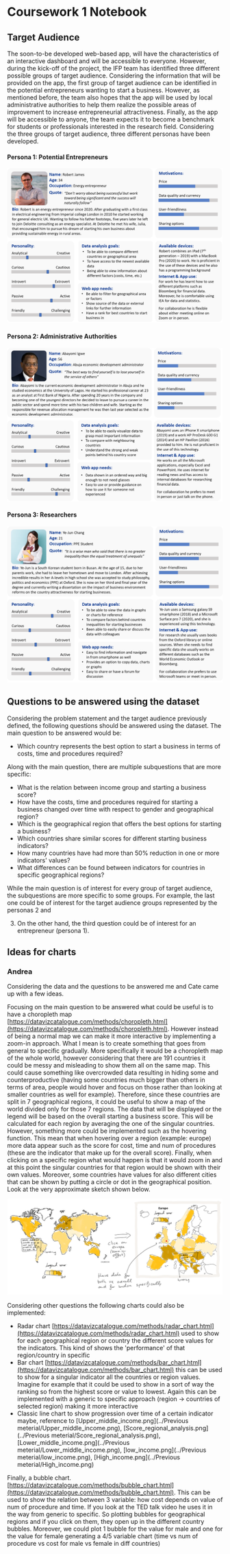 # Coursework 1 Notebook

## Target Audience

The soon-to-be developed web-based app, will have the characteristics of an interactive dashboard and will be accessible
to everyone. However, during the kick-off of the project, the IFP team has identified three different possible groups of
target audience. Considering the information that will be provided on the app, the first group of target audience can be
identified in the potential entrepreneurs wanting to start a business. However, as mentioned before, the team also hopes
that the app will be used by local administrative authorities to help them realize the possible areas of improvement to
increase entrepreneurial attractiveness. Finally, as the app will be accessible to anyone, the team expects it to become
a benchmark for students or professionals interested in the research field. Considering the three groups of target
audience, three different personas have been developed.

#### Persona 1: Potential Entrepreneurs

![Persona 1.png](../Images/Persona1.png)

#### Persona 2: Administrative Authorities

![Persona 2.png](../Images/Persona2.png)

#### Persona 3: Researchers

![Persona 3.png](../Images/Persona3.png)

## Questions to be answered using the dataset

Considering the problem statement and the target audience previously defined, the following questions should be answered
using the dataset. The main question to be answered would be:

- Which country represents the best option to start a business in terms of costs, time and procedures required?

Along with the main question, there are multiple subquestions that are more specific:

- What is the relation between income group and starting a business score?
- How have the costs, time and procedures required for starting a business changed over time with respect to gender and
  geographical region?
- Which is the geographical region that offers the best options for starting a business?
- Which countries share similar scores for different starting business indicators?
- How many countries have had more than 50% reduction in one or more indicators' values?
- What differences can be found between indicators for countries in specific geographical regions?

While the main question is of interest for every group of target audience, the subquestions are more specific to some
groups. For example, the last one could be of interest for the target audience groups represented by the personas 2 and

3. On the other hand, the third question could be of interest for an entrepreneur (persona 1).

## Ideas for charts

### Andrea

Considering the data and the questions to be answered me and Cate came up with a few ideas.

Focusing on the main question to be answered what could be useful is to have a choropleth map
[https://datavizcatalogue.com/methods/choropleth.html](https://datavizcatalogue.com/methods/choropleth.html). However
instead of being a normal map we can make it more interactive by implementing a zoom-in approach. What I mean is to
create something that goes from general to specific gradually. More specifically it would be a choropleth map of the
whole world, however considering that there are 191 countries it could be messy and misleading to show them all on the
same map. This could cause something like overcrowded data resulting in hiding some and counterproductive (having some
countries much bigger than others in terms of area, people would hover and focus on those rather than looking at smaller
countries as well for example). Therefore, since these countries are split in 7 geographical regions, it could be useful
to show a map of the world divided only for those 7 regions. The data that will be displayed or the legend will be based
on the overall starting a business score. This will be calculated for each region by averaging the one of the singular
countries. However, something more could be implemented such as the hovering function. This mean that when hovering over
a region
(example: europe) more data appear such as the score for cost, time and num of procedures (these are the indicator that
make up for the overall score). Finally, when clicking on a specific region what would happen is that it would zoom in
and at this point the singular countries for that region would be shown with their own values. Moreover, some countries
have values for also different cities that can be shown by putting a circle or dot in the geographical position. Look at
the very approximate sketch shown below.

![Sketch Choropleth.png](../Images/Sketch_choropleth.png)

Considering other questions the following charts could also be implemented:

- Radar
  chart [https://datavizcatalogue.com/methods/radar_chart.html](https://datavizcatalogue.com/methods/radar_chart.html)
  used to show for each geographical region or country the different score values for the indicators. This kind of shows
  the 'performance' of that region/country in specific
- Bar chart [https://datavizcatalogue.com/methods/bar_chart.html](https://datavizcatalogue.com/methods/bar_chart.html)
  this can be used to show for a singular indicator all the countries or region values. Imagine for example that it
  could be used to show in a sort of way the ranking so from the highest score or value to lowest. Again this can be
  implemented with a generic to specific approach (region -> countries of selected region) making it more interactive
- Classic line chart to show progression over time of a certain indicator maybe, reference to
  [Upper_middle_income.png](../Previous meterial/Upper_middle_income.png),
  [Score_regional_analysis.png](../Previous meterial/Score_regional_analysis.png),
  [Lower_middle_income.png](../Previous meterial/Lower_middle_income.png),
  [low_income.png](../Previous meterial/low_income.png),
  [High_income.png](../Previous meterial/High_income.png)

Finally, a bubble
chart. [https://datavizcatalogue.com/methods/bubble_chart.html](https://datavizcatalogue.com/methods/bubble_chart.html).
This can be used to show the relation between 3 variable: how cost depends on value of num of procedure and time. If you
look at the TED talk video he uses it in the way from generic to specific. So plotting bubbles for geographical regions
and if you click on them, they open up in the different country bubbles. Moreover, we could plot 1 bubble for the value
for male and one for the value for female generating a 4/5 variable chart (time vs num of procedure vs cost for male vs
female in diff countries)